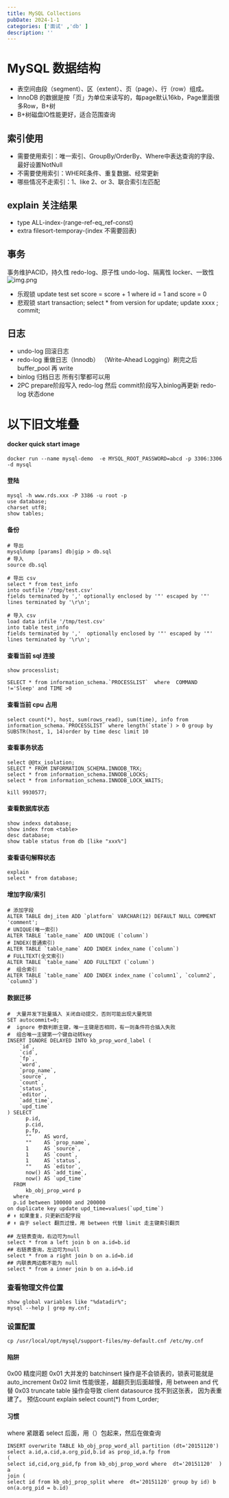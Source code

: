 ```yaml
---
title: MySQL Collections
pubDate: 2024-1-1
categories: ['面试' ,'db' ]
description: ''
---
```


# MySQL 数据结构

* 表空间由段（segment）、区（extent）、页（page）、行（row）组成。
* InnoDB 的数据是按「页」为单位来读写的，每page默认16kb，Page里面很多Row，B+树
* B+树磁盘IO性能更好，适合范围查询

## 索引使用

* 需要使用索引：唯一索引、GroupBy/OrderBy、Where中表达查询的字段、最好设置NotNull
* 不需要使用索引：WHERE条件、重复数据、经常更新
* 哪些情况不走索引：1、like 2、or 3、联合索引左匹配

## explain 关注结果

* type ALL-index-(range-ref-eq_ref-const)
* extra filesort-temporay-(index 不需要回表)

## 事务

事务维护ACID，持久性 redo-log、原子性 undo-log、隔离性 locker、一致性
![img.png](../../assets/acid.png)

* 乐观锁 update test set score = score + 1 where id = 1 and score = 0
* 悲观锁 start transaction; select * from version for update; update xxxx ; commit;

## 日志

* undo-log 回滚日志
* redo-log 重做日志（Innodb） （Write-Ahead Logging）刷完之后 buffer_pool 再 write
* binlog 归档日志 所有引擎都可以用
* 2PC prepare阶段写入 redo-log 然后 commit阶段写入binlog再更新 redo-log 状态done

# 以下旧文堆叠

#### docker quick start image

```language-bash
docker run --name mysql-demo  -e MYSQL_ROOT_PASSWORD=abcd -p 3306:3306 -d mysql
```

#### 登陆

```language-sql
mysql -h www.rds.xxx -P 3386 -u root -p  
use database;
charset utf8;
show tables;
```

#### 备份

```language-sql
# 导出
mysqldump [params] db|gip > db.sql
# 导入
source db.sql

# 导出 csv
select * from test_info   
into outfile '/tmp/test.csv'   
fields terminated by ',' optionally enclosed by '"' escaped by '"'   
lines terminated by '\r\n'; 

# 导入 csv
load data infile '/tmp/test.csv'   
into table test_info    
fields terminated by ','  optionally enclosed by '"' escaped by '"'   
lines terminated by '\r\n';   
```

#### 查看当前 sql 连接

```language-mysql
show processlist;

SELECT * from information_schema.`PROCESSLIST`  where  COMMAND !='Sleep' and TIME >0
```

#### 查看当前 cpu 占用

```language-bash
select count(*), host, sum(rows_read), sum(time), info from information_schema.`PROCESSLIST` where length(`state`) > 0 group by SUBSTR(host, 1, 14)order by time desc limit 10
```

#### 查看事务状态

```language-sql
select @@tx_isolation;
SELECT * FROM INFORMATION_SCHEMA.INNODB_TRX;
select * from information_schema.INNODB_LOCKS;
select * from information_schema.INNODB_LOCK_WAITS;

kill 9930577;
```

#### 查看数据库状态

```language-sql
show indexs database;
show index from <table>
desc database;
show table status from db [like "xxx%"] 
```

#### 查看语句解释状态

```language-sql
explain 
select * from database;
```

#### 增加字段/索引

```language-sql
# 添加字段
ALTER TABLE dmj_item ADD `platform` VARCHAR(12) DEFAULT NULL COMMENT 'comment';
# UNIQUE(唯一索引)
ALTER TABLE `table_name` ADD UNIQUE (`column`) 
# INDEX(普通索引)
ALTER TABLE `table_name` ADD INDEX index_name (`column`) 
# FULLTEXT(全文索引)
ALTER TABLE `table_name` ADD FULLTEXT (`column`) 
#  组合索引
ALTER TABLE `table_name` ADD INDEX index_name (`column1`, `column2`, `column3`)
```

#### 数据迁移

```language-sql
#  大量并发下批量插入 关闭自动提交，否则可能出现大量死锁
SET autocommit=0;
#  ignore 参数判断主键，唯一主键是否相同，有一则条件符合插入失败
#  组合唯一主键第一个键自动转key
INSERT IGNORE DELAYED INTO kb_prop_word_label (
	`id`,
	`cid`,
	`fp`,
	`word`,
	`prop_name`,
	`source`,
	`count`,
	`status`,
	`editor`,
	`add_time`,
	`upd_time`
) SELECT
	  p.id,
	  p.cid,
	  p.fp,
	  ""    AS word,
	  ""    AS `prop_name`,
	  1     AS `source`,
	  1     AS `count`,
	  1     AS `status`,
	  ""    AS `editor`,
	  now() AS `add_time`,
	  now() AS `upd_time`
  FROM
	  kb_obj_prop_word p
  where
  p.id between 100000 and 200000
on duplicate key update upd_time=values(`upd_time`)
# ⬆️ 如果重复，只更新匹配字段
# ⬆️ 由于 select 翻页过慢，用 between 代替 limit 走主键索引翻页
```

```language-sql
## 左链表查询，右边可为null
select * from a left join b on a.id=b.id
## 右链表查询，左边可为null
select * from a right join b on a.id=b.id
## 内联表两边都不能为 null
select * from a inner join b on a.id=b.id
```

### 查看物理文件位置

```
show global variables like "%datadir%";
mysql --help | grep my.cnf;
```

### 设置配置

```language-bash
cp /usr/local/opt/mysql/support-files/my-default.cnf /etc/my.cnf
```

#### 陷阱

0x00 精度问题
0x01 大并发的 batchinsert 操作是不会锁表的，锁表可能就是 auto_increment
0x02 limit 性能很差，越翻页到后面越慢，用 between and 代替
0x03 truncate table 操作会导致 client datasource 找不到这张表， 因为表重建了。
预估count explain select count(*) from t_order;

#### 习惯

where 紧跟着 select 后面，用（）包起来，然后在做查询

```language-sql
INSERT overwrite TABLE kb_obj_prop_word_all partition (dt='20151120')
select a.id,a.cid,a.org_pid,b.id as prop_id,a.fp from 
(
select id,cid,org_pid,fp from kb_obj_prop_word where  dt='20151120'  ) a 
join (
select id from kb_obj_prop_split where  dt='20151120' group by id) b on(a.org_pid = b.id)

```
